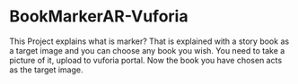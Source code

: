 # BookMarkerAR-Vuforia
This Project explains what is marker? That is explained with a story book as a target image and you can choose any book you wish. You need to take a picture of it, upload to vuforia portal. Now the book you have chosen acts as the target image.
